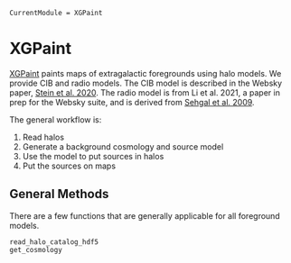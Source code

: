 ```@meta
CurrentModule = XGPaint
```

# XGPaint

[XGPaint](https://github.com/xzackli/XGPaint.jl) paints maps of extragalactic foregrounds using halo models.
We provide CIB and radio models. The CIB model is described in the Websky paper, [Stein et al. 2020](https://arxiv.org/abs/2001.08787). The radio model is from Li et al. 2021, a paper in prep for the Websky suite, and is derived from [Sehgal et al. 2009](https://arxiv.org/abs/0908.0540).

The general workflow is:
1. Read halos
2. Generate a background cosmology and source model
3. Use the model to put sources in halos
4. Put the sources on maps


## General Methods
There are a few functions that are generally applicable for all foreground models.

```@docs
read_halo_catalog_hdf5
get_cosmology
```
